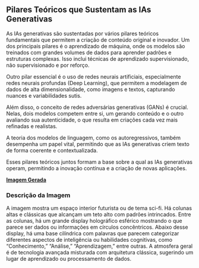 ## Pilares Teóricos que Sustentam as IAs Generativas
As IAs generativas são sustentadas por vários pilares teóricos fundamentais que permitem a criação de conteúdo original e inovador. Um dos principais pilares é o aprendizado de máquina, onde os modelos são treinados com grandes volumes de dados para aprender padrões e estruturas complexas. Isso inclui técnicas de aprendizado supervisionado, não supervisionado e por reforço.

Outro pilar essencial é o uso de redes neurais artificiais, especialmente redes neurais profundas (Deep Learning), que permitem a modelagem de dados de alta dimensionalidade, como imagens e textos, capturando nuances e variabilidades sutis.

Além disso, o conceito de redes adversárias generativas (GANs) é crucial. Nelas, dois modelos competem entre si, um gerando conteúdo e o outro avaliando sua autenticidade, o que resulta em criações cada vez mais refinadas e realistas.

A teoria dos modelos de linguagem, como os autoregressivos, também desempenha um papel vital, permitindo que as IAs generativas criem texto de forma coerente e contextualizada.

Esses pilares teóricos juntos formam a base sobre a qual as IAs generativas operam, permitindo a inovação contínua e a criação de novas aplicações.

**[Imagem Gerada](/inputs/PilaresTeoricosqueSustentamasIAsGenerativas.png)**

### Descrição da Imagem
A imagem mostra um espaço interior futurista ou de tema sci-fi. Há colunas altas e clássicas que alcançam um teto alto com padrões intrincados. Entre as colunas, há um grande display holográfico esférico mostrando o que parece ser dados ou informações em círculos concêntricos. Abaixo desse display, há uma base cilíndrica com palavras que parecem categorizar diferentes aspectos de inteligência ou habilidades cognitivas, como “Conhecimento,” “Análise,” “Aprendizagem,” entre outras. A atmosfera geral é de tecnologia avançada misturada com arquitetura clássica, sugerindo um lugar de aprendizado ou processamento de dados.
